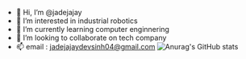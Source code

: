 - 👋 Hi, I’m @jadejajay
- 👀 I’m interested in industrial robotics
- 🌱 I’m currently learning computer enginnering
- 💞️ I’m looking to collaborate on tech company
- 📫 email : jadejajaydevsinh04@gmail.com
![Anurag's GitHub stats](https://github-readme-stats.vercel.app/api?username=jadejajay&hide=contribs,prs)
<!---
jadejajay/jadejajay is a ✨ special ✨ repository because its `README.md` (this file) appears on your GitHub profile.
You can click the Preview link to take a look at your changes.
--->
